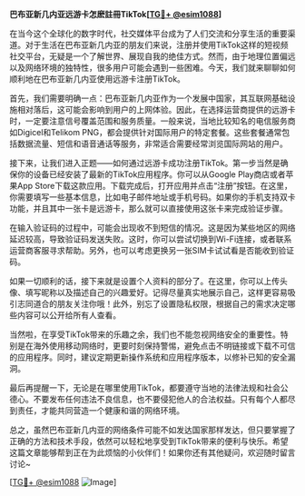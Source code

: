 **巴布亚新几内亚远游卡怎麽註冊TikTok[[TG💪+ @esim1088](https://t.me/s/esim1088)]**

在当今这个全球化的数字时代，社交媒体平台成为了人们交流和分享生活的重要渠道。对于生活在巴布亚新几内亚的朋友们来说，注册并使用TikTok这样的短视频社交平台，无疑是一个了解世界、展现自我的绝佳方式。然而，由于地理位置偏远以及网络环境的独特性，很多用户可能会遇到一些困难。今天，我们就来聊聊如何顺利地在巴布亚新几内亚使用远游卡注册TikTok。

首先，我们需要明确一点：巴布亚新几内亚作为一个发展中国家，其互联网基础设施相对落后，这可能会影响到用户的上网体验。因此，在选择运营商提供的远游卡时，一定要注意信号覆盖范围和服务质量。一般来说，当地比较知名的电信服务商如Digicel和Telikom PNG，都会提供针对国际用户的特定套餐。这些套餐通常包括数据流量、短信和语音通话等服务，非常适合需要经常浏览国际网站的用户。

接下来，让我们进入正题——如何通过远游卡成功注册TikTok。第一步当然是确保你的设备已经安装了最新的TikTok应用程序。你可以从Google Play商店或者苹果App Store下载这款应用。下载完成后，打开应用并点击“注册”按钮。在这里，你需要填写一些基本信息，比如电子邮件地址或手机号码。如果你的手机支持双卡功能，并且其中一张卡是远游卡，那么就可以直接使用这张卡来完成验证步骤。

在输入验证码的过程中，可能会出现收不到短信的情况。这是因为某些地区的网络延迟较高，导致验证码发送失败。这时，你可以尝试切换到Wi-Fi连接，或者联系运营商客服寻求帮助。另外，也可以考虑更换另一张SIM卡试试看是否能收到验证码。

如果一切顺利的话，接下来就是设置个人资料的部分了。在这里，你可以上传头像、填写昵称以及描述自己的兴趣爱好。记得尽量真实地展示自己，这样更容易吸引志同道合的朋友关注你哦！此外，别忘了设置隐私权限，根据自己的需求决定哪些内容可以公开给所有人查看。

当然啦，在享受TikTok带来的乐趣之余，我们也不能忽视网络安全的重要性。特别是在海外使用移动网络时，更要时刻保持警惕，避免点击不明链接或下载不可信的应用程序。同时，建议定期更新操作系统和应用程序版本，以修补已知的安全漏洞。

最后再提醒一下，无论是在哪里使用TikTok，都要遵守当地的法律法规和社会公德心。不要发布任何违法不良信息，也不要侵犯他人的合法权益。只有每个人都尽到责任，才能共同营造一个健康和谐的网络环境。

总之，虽然巴布亚新几内亚的网络条件可能不如发达国家那样发达，但只要掌握了正确的方法和技术手段，依然可以轻松地享受到TikTok带来的便利与快乐。希望这篇文章能够帮到正在为此烦恼的小伙伴们！如果你还有其他疑问，欢迎随时留言讨论~

[[TG💪+ @esim1088](https://t.me/s/esim1088) ![Image](https://i.postimg.cc/4NQfJmqS/Snipaste-2025-05-13-00-14-12.png)]